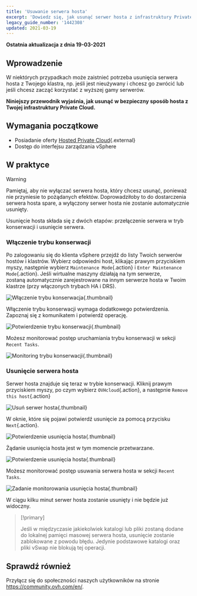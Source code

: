 ```yaml
---
title: 'Usuwanie serwera hosta'
excerpt: 'Dowiedz się, jak usunąć serwer hosta z infrastruktury Private Cloud'
legacy_guide_number: '1442308'
updated: 2021-03-19
---
```


**Ostatnia aktualizacja z dnia 19-03-2021**

## Wprowadzenie

W niektórych przypadkach może zaistnieć potrzeba usunięcia serwera hosta z Twojego klastra, np. jeśli jest nieużywany i chcesz go zwrócić lub jeśli chcesz zacząć korzystać z wyższej gamy serwerów.

**Niniejszy przewodnik wyjaśnia, jak usunąć w bezpieczny sposób hosta z Twojej infrastruktury Private Cloud.**

## Wymagania początkowe

* Posiadanie oferty [Hosted Private Cloud](https://www.ovhcloud.com/pl/enterprise/products/hosted-private-cloud/){.external}
* Dostęp do interfejsu zarządzania vSphere

## W praktyce

> [!warning]
>
> Pamiętaj, aby nie wyłączać serwera hosta, który chcesz usunąć, ponieważ nie przyniesie to pożądanych efektów. Doprowadziłoby to do dostarczenia serwera hosta spare, a wyłączony serwer hosta nie zostanie automatycznie usunięty.
>

Usunięcie hosta składa się z dwóch etapów: przełączenie serwera w tryb konserwacji i usunięcie serwera.

### Włączenie trybu konserwacji

Po zalogowaniu się do klienta vSphere przejdź do listy Twoich serwerów hostów i klastrów. Wybierz odpowiedni host, klikając prawym przyciskiem myszy, następnie wybierz `Maintenance Mode`{.action} i `Enter Maintenance Mode`{.action}. Jeśli wirtualne maszyny działają na tym serwerze, zostaną automatycznie zarejestrowane na innym serwerze hosta w Twoim klastrze (przy włączonych trybach HA i DRS).

![Włączenie trybu konserwacja](images/removehost01.png){.thumbnail}

Włączenie trybu konserwacji wymaga dodatkowego potwierdzenia. Zapoznaj się z komunikatem i potwierdź operację.

![Potwierdzenie trybu konserwacji](images/removehost02.png){.thumbnail}

Możesz monitorować postęp uruchamiania trybu konserwacji w sekcji `Recent Tasks`.

![Monitoring trybu konserwacji](images/removehost03.png){.thumbnail}

### Usunięcie serwera hosta

Serwer hosta znajduje się teraz w trybie konserwacji. Kliknij prawym przyciskiem myszy, po czym wybierz `OVHcloud`{.action}, a następnie `Remove this host`{.action}

![Usuń serwer hosta](images/removehost04.png){.thumbnail}

W oknie, które się pojawi potwierdź usunięcie za pomocą przycisku `Next`{.action}.

![Potwierdzenie usunięcia hosta](images/removehost05.png){.thumbnail}

Żądanie usunięcia hosta jest w tym momencie przetwarzane.

![Potwierdzenie usunięcia hosta](images/removehost06.png){.thumbnail}

Możesz monitorować postęp usuwania serwera hosta w sekcji `Recent Tasks`.

![Zadanie monitorowania usunięcia hosta](images/removehost07.png){.thumbnail}

W ciągu kilku minut serwer hosta zostanie usunięty i nie będzie już widoczny.

> [!primary]
>
> Jeśli w międzyczasie jakiekolwiek katalogi lub pliki zostaną dodane do lokalnej pamięci masowej serwera hosta, usunięcie zostanie zablokowane z powodu błędu. Jedynie podstawowe katalogi oraz pliki vSwap nie blokują tej operacji.
>

## Sprawdź również

Przyłącz się do społeczności naszych użytkowników na stronie <https://community.ovh.com/en/>.
